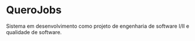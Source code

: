 # QueroJobs
Sistema em desenvolvimento como projeto de engenharia de software I/II e qualidade de software.
